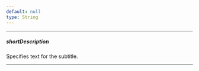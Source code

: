 ```yaml
---
default: null
type: String
---
```

---
##### shortDescription
Specifies text for the subtitle.

---
